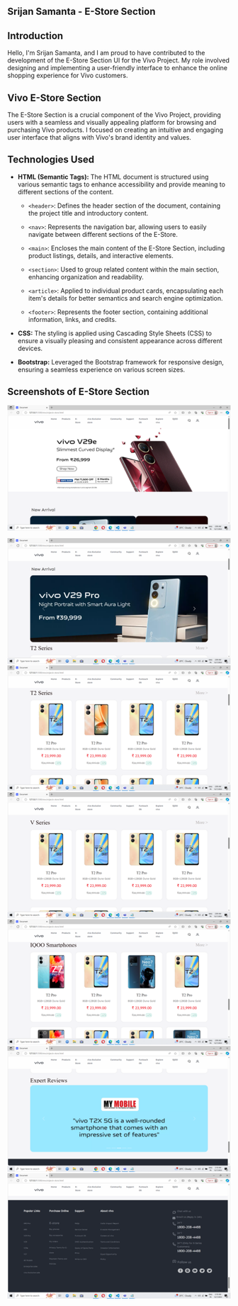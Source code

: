 
## Srijan Samanta - E-Store Section


## Introduction
Hello, I'm Srijan Samanta, and I am proud to have contributed to the development of the E-Store Section UI for the Vivo Project. My role involved designing and implementing a user-friendly interface to enhance the online shopping experience for Vivo customers.


## Vivo E-Store Section
The E-Store Section is a crucial component of the Vivo Project, providing users with a seamless and visually appealing platform for browsing and purchasing Vivo products. I focused on creating an intuitive and engaging user interface that aligns with Vivo's brand identity and values.
## Technologies Used

- **HTML (Semantic Tags):** The HTML document is structured using various semantic tags to enhance accessibility and provide meaning to different sections of the content.

  - `<header>`: Defines the header section of the document, containing the project title and introductory content.

  - `<nav>`: Represents the navigation bar, allowing users to easily navigate between different sections of the E-Store.

  - `<main>`: Encloses the main content of the E-Store Section, including product listings, details, and interactive elements.

  - `<section>`: Used to group related content within the main section, enhancing organization and readability.

  - `<article>`: Applied to individual product cards, encapsulating each item's details for better semantics and search engine optimization.

  - `<footer>`: Represents the footer section, containing additional information, links, and credits.

- **CSS:** The styling is applied using Cascading Style Sheets (CSS) to ensure a visually pleasing and consistent appearance across different devices.

- **Bootstrap:** Leveraged the Bootstrap framework for responsive design, ensuring a seamless experience on various screen sizes.
## Screenshots of E-Store Section

![Screenshot 1](./assets-eStore/Screenshot%20(120).png "")

![Screenshot 2](./assets-eStore/Screenshot%20(121).png)
![Screenshot 2](./assets-eStore/Screenshot%20(122).png)
![Screenshot 2](./assets-eStore/Screenshot%20(123).png )
![Screenshot 2](./assets-eStore/Screenshot%20(124).png )
![Screenshot 2](./assets-eStore/Screenshot%20(125).png )
![Screenshot 2](./assets-eStore/Screenshot%20(126).png)

